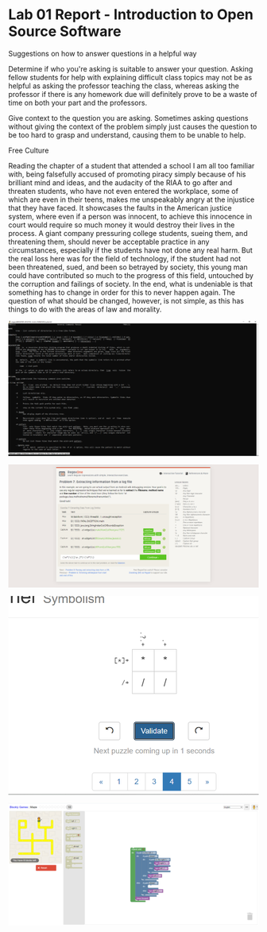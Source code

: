 # Lab 01 Report - Introduction to Open Source Software

Suggestions on how to answer questions in a helpful way

Determine if who you're asking is suitable to answer your question. Asking fellow students for help with explaining difficult class topics may not be as helpful as asking the professor teaching the class, whereas asking the professor if there is any homework due will definitely prove to be a waste of time on both your part and the professors.

Give context to the question you are asking. Sometimes asking questions without giving the context of the problem simply just causes the question to be too hard to grasp and understand, causing them to be unable to help.


Free Culture

Reading the chapter of a student that attended a school I am all too familiar with, being falsefully accused of promoting piracy simply because of his brilliant mind and ideas, and the audacity of the RIAA to go after and threaten students, who have not even entered the workplace, some of which are even in their teens, makes me unspeakably angry at the injustice that they have faced. It showcases the faults in the American justice system, where even if a person was innocent, to achieve this innocence in court would require so much money it would destroy their lives in the process. A giant company pressuring college students, sueing them, and threatening them, should never be acceptable practice in any circumstances, especially if the students have not done any real harm. But the real loss here was for the field of technology, if the student had not been threatened, sued, and been so betrayed by society, this young man could have contributed so much to the progress of this field, untouched by the corruption and failings of society. In the end, what is undeniable is that something has to change in order for this to never happen again. The question of what should be changed, however, is not simple, as this has things to do with the areas of law and morality.


![Image of man tree](https://github.com/seanpoh1/oss-repo-template/blob/master/labs/lab-01/mantree.png)

![Image of Regex](image-20210206122156522.png)

![Image of Regex 2](image-20210206123103199.png)

![Image of blockly](https://github.com/seanpoh1/oss-repo-template/blob/master/labs/lab-01/blockly.PNG)